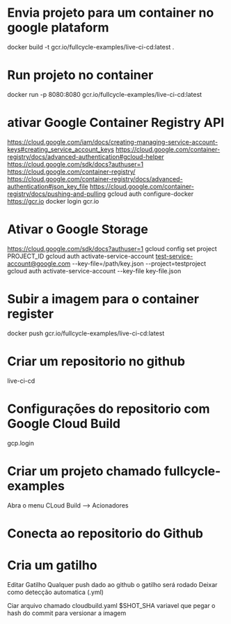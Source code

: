  # Envia projeto para um container no google plataform
docker build -t gcr.io/fullcycle-examples/live-ci-cd:latest .

# Run projeto no container
docker run -p 8080:8080 gcr.io/fullcycle-examples/live-ci-cd:latest

# ativar Google Container Registry API
https://cloud.google.com/iam/docs/creating-managing-service-account-keys#creating_service_account_keys
https://cloud.google.com/container-registry/docs/advanced-authentication#gcloud-helper
https://cloud.google.com/sdk/docs?authuser=1
https://cloud.google.com/container-registry/
https://cloud.google.com/container-registry/docs/advanced-authentication#json_key_file
https://cloud.google.com/container-registry/docs/pushing-and-pulling
gcloud auth configure-docker
 https://gcr.io
 docker login gcr.io 
# Ativar o Google Storage

https://cloud.google.com/sdk/docs?authuser=1
 gcloud config set project PROJECT_ID
 gcloud auth activate-service-account test-service-account@google.com --key-file=/path/key.json --project=testproject
 gcloud auth activate-service-account --key-file key-file.json

# Subir a imagem para o container register
 docker push gcr.io/fullcycle-examples/live-ci-cd:latest

 # Criar um repositorio no github
 live-ci-cd

 # Configurações do repositorio com Google Cloud Build
 gcp.login

 # Criar um projeto chamado fullcycle-examples
 Abra o menu CLoud Build --> Acionadores

 # Conecta ao repositorio do Github

 # Cria um gatilho
 Editar Gatilho
 Qualquer push dado ao github o gatilho será rodado
 Deixar como detecção automatica (.yml)

Ciar arquivo chamado cloudbuild.yaml
$SHOT_SHA variavel que pegar o hash do commit para versionar a imagem




